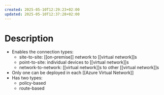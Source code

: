 ```yaml
---
created: 2025-05-10T12:29:23+02:00
updated: 2025-05-10T12:37:28+02:00
---
```

# Description
- Enables the connection types:
	- site-to-site: [[on-premise]] network to [[virtual network]]s
	- point-to-site: individual devices to [[virtual network]]s
	- network-to-network: [[virtual network]]s to other [[virtual network]]s
- Only one can be deployed in each [[Azure Virtual Network]]
- Has two types:
	- policy-based
	- route-based